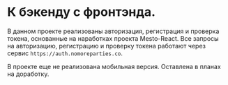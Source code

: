 # К бэкенду с фронтэнда.

В данном проекте реализованы авторизация, регистрация и проверка токена, основанные на наработках проекта Mesto-React.
Все запросы на авторизацию, регистрацию и проверку токена работают через сервис `https://auth.nomoreparties.co`.

В проекте еще не реализована мобильная версия. Оставлена в планах на доработку. 